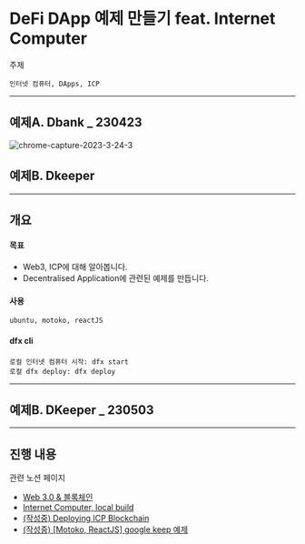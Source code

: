 # DeFi DApp 예제 만들기 feat. Internet Computer

주제
```
인터넷 컴퓨터, DApps, ICP
```

---

## 예제A. Dbank _ 230423
![chrome-capture-2023-3-24-3](https://user-images.githubusercontent.com/94776135/233849008-37c78d49-bfde-4ac4-bdf0-250ba4bd8e0c.gif)

## 예제B. Dkeeper

---

## 개요

#### 목표
- Web3, ICP에 대해 알아봅니다.
- Decentralised Application에 관련된 예제를 만듭니다.

#### 사용
```
ubuntu, motoko, reactJS
```

#### dfx cli
```
로컬 인터넷 컴퓨터 시작: dfx start
로컬 dfx deploy: dfx deploy
```

---

## 예제B. DKeeper _ 230503

---

## 진행 내용

관련 노션 페이지
- [Web 3.0 & 블록체인](https://www.notion.so/Web-3-0-559b514448d24fd88a9d85501f711c2f)
- [Internet Computer, local build](https://www.notion.so/Internet-Computer-local-build-b2ab6664518a4a6597ffc46d60cf632a)
- [(작성중) Deploying ICP Blockchain](https://www.notion.so/Deploying-ICP-Blockchain-321138d7edf74b439f3795a484b73dc7)
- [(작성중) [Motoko, ReactJS] google keep 예제](https://dusunax.notion.site/Motoko-ReactJS-45b1abf904ca4d3797afa081179b67f1)
